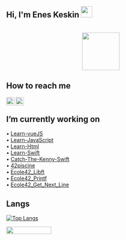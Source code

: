   ## Hi, I'm Enes Keskin <img src="https://media.giphy.com/media/hvRJCLFzcasrR4ia7z/giphy.gif" width="30px"/>
</br>
<div id="header" align="center">
  <img src="https://media.giphy.com/media/M9gbBd9nbDrOTu1Mqx/giphy.gif" width="100"/>
</div>


## How to reach me

[<img width="22" src="https://upload.wikimedia.org/wikipedia/commons/thumb/e/e9/Linkedin_icon.svg/2048px-Linkedin_icon.svg.png" align="left" />][linkedin]
[<img width="22" src="https://upload.wikimedia.org/wikipedia/commons/thumb/e/e7/Instagram_logo_2016.svg/2048px-Instagram_logo_2016.svg.png" align="left" />][instagram]



[linkedin]: https://www.linkedin.com/in/eneskeskinnn/
[instagram]:https://www.instagram.com/enes.keskin55/

<br/>

## I’m currently working on <br>
• [Learn-vueJS](https://github.com/Keskinenes/Learn-vueJS) <br>
• [Learn-JavaScript](https://github.com/Keskinenes/Learn-JavaScript.git)<br>
• [Learn-Html](https://github.com/Keskinenes/Learn-Html) <br>
• [Learn-Swift](https://github.com/Keskinenes/Learn-Swift) <br>
• [Catch-The-Kenny-Swift](https://github.com/Keskinenes/Catch-The-Kenny-Swift) <br>
• [42piscine](https://github.com/Keskinenes/42piscine) <br>
• [Ecole42_Libft](https://github.com/Keskinenes/Ecole42_Libft) <br>
• [Ecole42_Printf](https://github.com/Keskinenes/Ecole42_Printf) <br>
• [Ecole42_Get_Next_Line](https://github.com/Keskinenes/Ecole42_Get_Next_Line) <br>

## Langs
[![Top Langs](https://github-readme-stats.vercel.app/api/top-langs/?username=keskinenes&layout=compact&show_icons=true&theme=synthwave)](https://github.com/keskinenes) 
<p>
  <img width="120" height="20" src="https://komarev.com/ghpvc/?username=keskinenes&color=blue">
</p>
